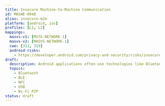 ```yaml
---
title: Insecure Machine-to-Machine Communication
id: MASWE-0048
alias: insecure-m2m
platform: [android, ios]
profiles: [L1, L2]
mappings:
  masvs-v1: [MSTG-NETWORK-1]
  masvs-v2: [MASVS-NETWORK-1]
  cwe: [311, 319]
  android-risks:
    - https://developer.android.com/privacy-and-security/risks/insecure-machine-to-machine
draft:
  description: Android applications often use technologies like Bluetooth, NFC, and USB for data transfer and device interaction. Developers must use these APIs carefully to prevent data exposure and remote device takeover by attackers.
  topics:
    - Bluetooth
    - BLE
    - NFC
    - USB
    - Wi-Fi P2P
status: draft
---
```

